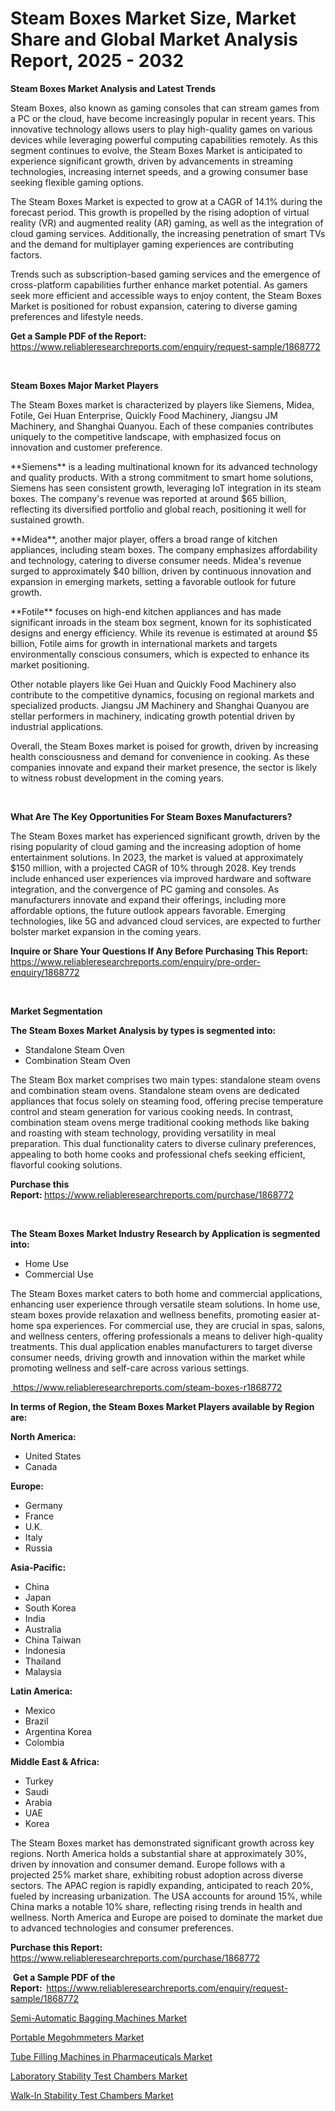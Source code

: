<p><h1>Steam Boxes Market Size, Market Share and Global Market Analysis Report, 2025 - 2032</h1></p><p><strong>Steam Boxes Market Analysis and Latest Trends</strong></p>
<p><p>Steam Boxes, also known as gaming consoles that can stream games from a PC or the cloud, have become increasingly popular in recent years. This innovative technology allows users to play high-quality games on various devices while leveraging powerful computing capabilities remotely. As this segment continues to evolve, the Steam Boxes Market is anticipated to experience significant growth, driven by advancements in streaming technologies, increasing internet speeds, and a growing consumer base seeking flexible gaming options.</p><p>The Steam Boxes Market is expected to grow at a CAGR of 14.1% during the forecast period. This growth is propelled by the rising adoption of virtual reality (VR) and augmented reality (AR) gaming, as well as the integration of cloud gaming services. Additionally, the increasing penetration of smart TVs and the demand for multiplayer gaming experiences are contributing factors. </p><p>Trends such as subscription-based gaming services and the emergence of cross-platform capabilities further enhance market potential. As gamers seek more efficient and accessible ways to enjoy content, the Steam Boxes Market is positioned for robust expansion, catering to diverse gaming preferences and lifestyle needs.</p></p>
<p><strong>Get a Sample PDF of the Report:&nbsp;</strong> <a href="https://www.reliableresearchreports.com/enquiry/request-sample/1868772?utm_campaign=2098&utm_medium=2&utm_source=Github&utm_content=ia&utm_term=28022025&utm_id=steam-boxes">https://www.reliableresearchreports.com/enquiry/request-sample/1868772</a></p>
<p>&nbsp;</p>
<p><strong>Steam Boxes Major Market Players</strong></p>
<p><p>The Steam Boxes market is characterized by players like Siemens, Midea, Fotile, Gei Huan Enterprise, Quickly Food Machinery, Jiangsu JM Machinery, and Shanghai Quanyou. Each of these companies contributes uniquely to the competitive landscape, with emphasized focus on innovation and customer preference.</p><p>**Siemens** is a leading multinational known for its advanced technology and quality products. With a strong commitment to smart home solutions, Siemens has seen consistent growth, leveraging IoT integration in its steam boxes. The company's revenue was reported at around $65 billion, reflecting its diversified portfolio and global reach, positioning it well for sustained growth.</p><p>**Midea**, another major player, offers a broad range of kitchen appliances, including steam boxes. The company emphasizes affordability and technology, catering to diverse consumer needs. Midea's revenue surged to approximately $40 billion, driven by continuous innovation and expansion in emerging markets, setting a favorable outlook for future growth.</p><p>**Fotile** focuses on high-end kitchen appliances and has made significant inroads in the steam box segment, known for its sophisticated designs and energy efficiency. While its revenue is estimated at around $5 billion, Fotile aims for growth in international markets and targets environmentally conscious consumers, which is expected to enhance its market positioning.</p><p>Other notable players like Gei Huan and Quickly Food Machinery also contribute to the competitive dynamics, focusing on regional markets and specialized products. Jiangsu JM Machinery and Shanghai Quanyou are stellar performers in machinery, indicating growth potential driven by industrial applications.</p><p>Overall, the Steam Boxes market is poised for growth, driven by increasing health consciousness and demand for convenience in cooking. As these companies innovate and expand their market presence, the sector is likely to witness robust development in the coming years.</p></p>
<p>&nbsp;</p>
<p><strong>What Are The Key Opportunities For Steam Boxes Manufacturers?</strong></p>
<p><p>The Steam Boxes market has experienced significant growth, driven by the rising popularity of cloud gaming and the increasing adoption of home entertainment solutions. In 2023, the market is valued at approximately $150 million, with a projected CAGR of 10% through 2028. Key trends include enhanced user experiences via improved hardware and software integration, and the convergence of PC gaming and consoles. As manufacturers innovate and expand their offerings, including more affordable options, the future outlook appears favorable. Emerging technologies, like 5G and advanced cloud services, are expected to further bolster market expansion in the coming years.</p></p>
<p><strong>Inquire or Share Your Questions If Any Before Purchasing This Report:</strong> <a href="https://www.reliableresearchreports.com/enquiry/pre-order-enquiry/1868772?utm_campaign=2098&utm_medium=2&utm_source=Github&utm_content=ia&utm_term=28022025&utm_id=steam-boxes">https://www.reliableresearchreports.com/enquiry/pre-order-enquiry/1868772</a></p>
<p>&nbsp;</p>
<p><strong>Market Segmentation</strong></p>
<p><strong>The Steam Boxes Market Analysis by types is segmented into:</strong></p>
<p><ul><li>Standalone Steam Oven</li><li>Combination Steam Oven</li></ul></p>
<p><p>The Steam Box market comprises two main types: standalone steam ovens and combination steam ovens. Standalone steam ovens are dedicated appliances that focus solely on steaming food, offering precise temperature control and steam generation for various cooking needs. In contrast, combination steam ovens merge traditional cooking methods like baking and roasting with steam technology, providing versatility in meal preparation. This dual functionality caters to diverse culinary preferences, appealing to both home cooks and professional chefs seeking efficient, flavorful cooking solutions.</p></p>
<p><strong>Purchase this Report:&nbsp;</strong><a href="https://www.reliableresearchreports.com/purchase/1868772?utm_campaign=2098&utm_medium=2&utm_source=Github&utm_content=ia&utm_term=28022025&utm_id=steam-boxes">https://www.reliableresearchreports.com/purchase/1868772</a></p>
<p>&nbsp;</p>
<p><strong>The Steam Boxes Market Industry Research by Application is segmented into:</strong></p>
<p><ul><li>Home Use</li><li>Commercial Use</li></ul></p>
<p><p>The Steam Boxes market caters to both home and commercial applications, enhancing user experience through versatile steam solutions. In home use, steam boxes provide relaxation and wellness benefits, promoting easier at-home spa experiences. For commercial use, they are crucial in spas, salons, and wellness centers, offering professionals a means to deliver high-quality treatments. This dual application enables manufacturers to target diverse consumer needs, driving growth and innovation within the market while promoting wellness and self-care across various settings.</p></p>
<p><a href="https://www.reliableresearchreports.com/steam-boxes-r1868772?utm_campaign=2098&utm_medium=2&utm_source=Github&utm_content=ia&utm_term=28022025&utm_id=steam-boxes">&nbsp;https://www.reliableresearchreports.com/steam-boxes-r1868772</a></p>
<p><strong>In terms of Region, the Steam Boxes Market Players available by Region are:</strong></p>
<p>
    <p> <strong> North America: </strong>
        <ul>
            <li>United States</li>
            <li>Canada</li>
        </ul>
        </p> 
    <p> <strong> Europe: </strong>
        <ul>
            <li>Germany</li>
            <li>France</li>
            <li>U.K.</li>
            <li>Italy</li>
            <li>Russia</li>
        </ul>
        </p> 
    <p> <strong> Asia-Pacific: </strong>
        <ul>
            <li>China</li>
            <li>Japan</li>
            <li>South Korea</li>
            <li>India</li>
            <li>Australia</li>
            <li>China Taiwan</li>
            <li>Indonesia</li>
            <li>Thailand</li>
            <li>Malaysia</li>
        </ul>
        </p> 
    <p> <strong> Latin America: </strong>
        <ul>
            <li>Mexico</li>
            <li>Brazil</li>
            <li>Argentina Korea</li>
            <li>Colombia</li>
        </ul>
        </p> 
    <p> <strong> Middle East & Africa: </strong>
        <ul>
            <li>Turkey</li>
            <li>Saudi</li>
            <li>Arabia</li>
            <li>UAE</li>
            <li>Korea</li>
        </ul>
    </p>
    </p>
<p><p>The Steam Boxes market has demonstrated significant growth across key regions. North America holds a substantial share at approximately 30%, driven by innovation and consumer demand. Europe follows with a projected 25% market share, exhibiting robust adoption across diverse sectors. The APAC region is rapidly expanding, anticipated to reach 20%, fueled by increasing urbanization. The USA accounts for around 15%, while China marks a notable 10% share, reflecting rising trends in health and wellness. North America and Europe are poised to dominate the market due to advanced technologies and consumer preferences.</p></p>
<p><strong>Purchase this Report: </strong><a href="https://www.reliableresearchreports.com/purchase/1868772?utm_campaign=2098&utm_medium=2&utm_source=Github&utm_content=ia&utm_term=28022025&utm_id=steam-boxes">https://www.reliableresearchreports.com/purchase/1868772</a></p>
<p>&nbsp;<strong>Get a Sample PDF of the Report:&nbsp;&nbsp;</strong><a href="https://www.reliableresearchreports.com/enquiry/request-sample/1868772?utm_campaign=2098&utm_medium=2&utm_source=Github&utm_content=ia&utm_term=28022025&utm_id=steam-boxes">https://www.reliableresearchreports.com/enquiry/request-sample/1868772</a></p>
<p><strong></strong></p>
<p><p><a href="https://github.com/direepittr/Market-Research-Report-List-1/blob/main/semi-automatic-bagging-machines-market.md?utm_campaign=2098&utm_medium=2&utm_source=Github&utm_content=ia&utm_term=28022025&utm_id=steam-boxes">Semi-Automatic Bagging Machines Market</a></p><p><a href="https://github.com/houltngake/Market-Research-Report-List-1/blob/main/portable-megohmmeters-market.md?utm_campaign=2098&utm_medium=2&utm_source=Github&utm_content=ia&utm_term=28022025&utm_id=steam-boxes">Portable Megohmmeters Market</a></p><p><a href="https://github.com/pllahoithana9/Market-Research-Report-List-1/blob/main/tube-filling-machines-in-pharmaceuticals-market.md?utm_campaign=2098&utm_medium=2&utm_source=Github&utm_content=ia&utm_term=28022025&utm_id=steam-boxes">Tube Filling Machines in Pharmaceuticals Market</a></p><p><a href="https://github.com/lenjakam/Market-Research-Report-List-1/blob/main/laboratory-stability-test-chambers-market.md?utm_campaign=2098&utm_medium=2&utm_source=Github&utm_content=ia&utm_term=28022025&utm_id=steam-boxes">Laboratory Stability Test Chambers Market</a></p><p><a href="https://github.com/quiraytaibat/Market-Research-Report-List-1/blob/main/walk-in-stability-test-chambers-market.md?utm_campaign=2098&utm_medium=2&utm_source=Github&utm_content=ia&utm_term=28022025&utm_id=steam-boxes">Walk-In Stability Test Chambers Market</a></p></p>